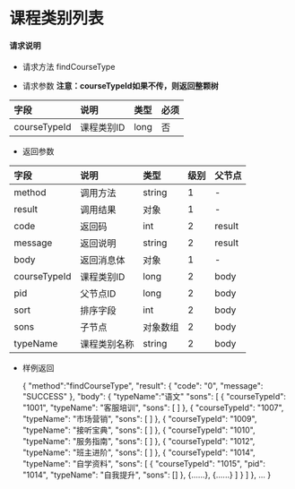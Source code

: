 # 课程类别列表

#### **请求说明**

* 请求方法 findCourseType

* 请求参数
**注意：courseTypeId如果不传，则返回整颗树**

| 字段 | 说明 | 类型 | 必须 |
| :--- | :--- | :--- | :--- |
| courseTypeId| 课程类别ID | long | 否 |

* 返回参数

| 字段 | 说明 | 类型 | 级别 | 父节点 |
| :--- | :--- | :--- | :--- | :--- |
| method| 调用方法 | string | 1 | - |
| result | 调用结果 | 对象 | 1 | - |
| code | 返回码| int | 2 | result |
| message| 返回说明 | string | 2 | result |
| body | 返回消息体 | 对象 | 1 | - |
| courseTypeId| 课程类别ID| long | 2 | body|
| pid| 父节点ID | long| 2 | body|
| sort| 排序字段 | int| 2 | body|
| sons| 子节点 | 对象数组| 2 | body|
| typeName| 课程类别名称 | string | 2 | body|


* 样例返回


    {
    "method":"findCourseType",
    "result": {
        "code": "0", 
        "message": "SUCCESS"
    },
    "body":
       { 
           "typeName":"语文"
                "sons": [
                    {
                        "courseTypeId": "1001", 
                        "typeName": "客服培训", 
                        "sons": [ ]
                    }, 
                    {
                        "courseTypeId": "1007", 
                        "typeName": "市场营销", 
                        "sons": [ ]
                    }, 
                    {
                        "courseTypeId": "1009", 
                        "typeName": "接听宝典", 
                        "sons": [ ]
                    }, 
                    {
                        "courseTypeId": "1010", 
                        "typeName": "服务指南", 
                        "sons": [ ]
                    }, 
                    {
                        "courseTypeId": "1012", 
                        "typeName": "班主进阶", 
                        "sons": [ ]
                    }, 
                    {
                        "courseTypeId": "1014", 
                        "typeName": "自学资料", 
                        "sons": [
                                    {
                                    "courseTypeId": "1015", 
                                    "pid": "1014", 
                                    "typeName": "自我提升", 
                                    "sons": []
                                    }, 
                                    {......}, 
                                    {......}
                                ]
                    }
                ]
       },
            ...
    }
